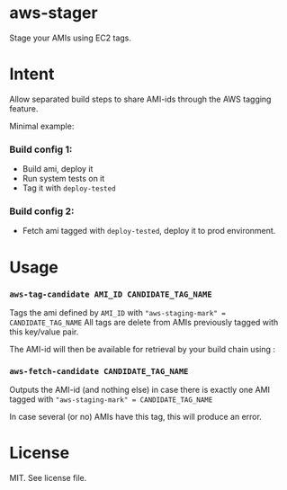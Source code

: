 aws-stager
==========

Stage your AMIs using EC2 tags.


Intent
======
Allow separated build steps to share AMI-ids through the AWS tagging feature.

Minimal example:

### Build config 1:

* Build ami, deploy it
* Run system tests on it
* Tag it with `deploy-tested`

### Build config 2:

* Fetch ami tagged with `deploy-tested`, deploy it to prod environment.


Usage
=====


### `aws-tag-candidate AMI_ID CANDIDATE_TAG_NAME`


Tags the ami defined by `AMI_ID` with 
`"aws-staging-mark" = CANDIDATE_TAG_NAME`
All tags are delete from AMIs previously tagged with this key/value pair.


The AMI-id will then be available for retrieval by your build chain using :

### `aws-fetch-candidate CANDIDATE_TAG_NAME`

Outputs the AMI-id (and nothing else) in case there is exactly one AMI
tagged with 
`"aws-staging-mark" = CANDIDATE_TAG_NAME`

In case several (or no) AMIs have this tag, this will produce an error.


License
=======
MIT. See license file.

